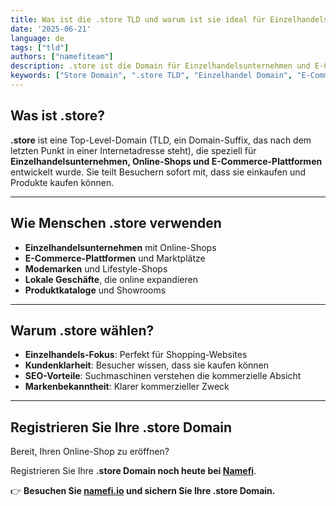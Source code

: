 ```yaml
---
title: Was ist die .store TLD und warum ist sie ideal für Einzelhandelsunternehmen?
date: '2025-06-21'
language: de
tags: ["tld"]
authors: ["namefiteam"]
description: .store ist die Domain für Einzelhandelsunternehmen und E-Commerce. Perfekt für Online-Shops, Geschäfte und Einzelhandelsplattformen.
keywords: ["Store Domain", ".store TLD", "Einzelhandel Domain", "E-Commerce", "Online-Shop", "Shopping-Website"]
---
```


## **Was ist .store?**

**.store** ist eine Top-Level-Domain (TLD, ein Domain-Suffix, das nach dem letzten Punkt in einer Internetadresse steht), die speziell für **Einzelhandelsunternehmen, Online-Shops und E-Commerce-Plattformen** entwickelt wurde. Sie teilt Besuchern sofort mit, dass sie einkaufen und Produkte kaufen können.

---

## **Wie Menschen .store verwenden**

*   **Einzelhandelsunternehmen** mit Online-Shops
*   **E-Commerce-Plattformen** und Marktplätze
*   **Modemarken** und Lifestyle-Shops
*   **Lokale Geschäfte**, die online expandieren
*   **Produktkataloge** und Showrooms

---

## **Warum .store wählen?**

*   **Einzelhandels-Fokus**: Perfekt für Shopping-Websites
*   **Kundenklarheit**: Besucher wissen, dass sie kaufen können
*   **SEO-Vorteile**: Suchmaschinen verstehen die kommerzielle Absicht
*   **Markenbekanntheit**: Klarer kommerzieller Zweck

---

## **Registrieren Sie Ihre .store Domain**

Bereit, Ihren Online-Shop zu eröffnen?

Registrieren Sie Ihre **.store Domain noch heute bei [Namefi](https://namefi.io)**.

👉 **Besuchen Sie [namefi.io](https://namefi.io) und sichern Sie Ihre .store Domain.**